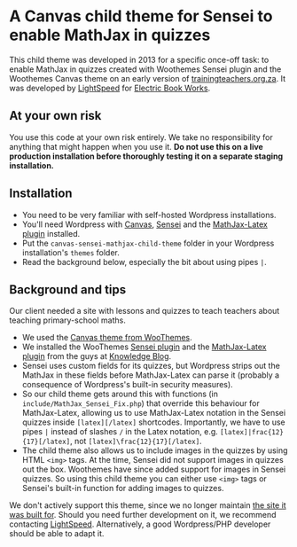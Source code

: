 # A Canvas child theme for Sensei to enable MathJax in quizzes

This child theme was developed in 2013 for a specific once-off task: to enable MathJax in quizzes created with Woothemes Sensei plugin and the Woothemes Canvas theme on an early version of [trainingteachers.org.za](http://trainingteachers.org.za). It was developed by [LightSpeed](http://lsdev.biz) for [Electric Book Works](http://electricbookworks.com).

## At your own risk

You use this code at your own risk entirely. We take no responsibility for anything that might happen when you use it. **Do not use this on a live production installation before thoroughly testing it on a separate staging installation.**

## Installation

* You need to be very familiar with self-hosted Wordpress installations.
* You'll need Wordpress with [Canvas](http://www.woothemes.com/products/canvas/), [Sensei](http://www.woothemes.com/products/sensei/) and the [MathJax-Latex plugin](http://wordpress.org/plugins/mathjax-latex/) installed.
* Put the `canvas-sensei-mathjax-child-theme` folder in your Wordpress installation's `themes` folder.
* Read the background below, especially the bit about using pipes `|`.

## Background and tips

Our client needed a site with lessons and quizzes to teach teachers about teaching primary-school maths.

* We used the [Canvas theme from WooThemes](http://www.woothemes.com/products/canvas/).
* We installed the WooThemes [Sensei plugin](http://www.woothemes.com/products/sensei/) and the [MathJax-Latex plugin](http://wordpress.org/plugins/mathjax-latex/) from the guys at [Knowledge Blog](http://knowledgeblog.org/mathjax-latex-wordpress-plugin).
* Sensei uses custom fields for its quizzes, but Wordpress strips out the MathJax in these fields before MathJax-Latex can parse it (probably a consequence of Wordpress's built-in security measures). 
* So our child theme gets around this with functions (in `include/MathJax_Sensei_Fix.php`) that override this behaviour for MathJax-Latex, allowing us to use MathJax-Latex notation in the Sensei quizzes inside `[latex][/latex]` shortcodes. Importantly, we have to use pipes `|` instead of slashes `/` in the Latex notation, e.g. `[latex]|frac{12}{17}[/latex]`, not `[latex]\frac{12}{17}[/latex]`.
* The child theme also allows us to include images in the quizzes by using HTML `<img>` tags. At the time, Sensei did not support images in quizzes out the box. Woothemes have since added support for images in Sensei quizzes. So using this child theme you can either use `<img>` tags or Sensei's built-in function for adding images to quizzes.

We don't actively support this theme, since we no longer maintain [the site it was built for](http://trainingteachers.org.za). Should you need further development on it, we recommend contacting [LightSpeed](http://www.lsdev.biz). Alternatively, a good Wordpress/PHP developer should be able to adapt it.
